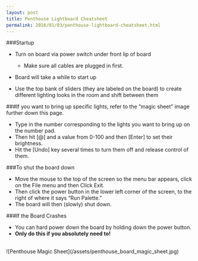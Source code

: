 ```yaml
---
layout: post
title: Penthouse Lightboard Cheatsheet
permalink: 2016/01/03/penthouse-lightboard-cheatsheet.html
---
```


###Startup

* Turn on board via power switch under front lip of board

    * Make sure all cables are plugged in first.
* Board will take a while to start up
* Use the top bank of sliders (they are labeled on the board) to create different lighting looks in the room and shift between them

###If you want to bring up specific lights, refer to the “magic sheet” image further down this page.

* Type in the number corresponding to the lights you want to bring up on the number pad.
* Then hit [@] and a value from 0-100 and then [Enter] to set their brightness.
* Hit the [Undo] key several times to turn them off and release control of them.

###To shut the board down

* Move the mouse to the top of the screen so the menu bar appears, click on the File menu and then Click Exit.
* Then click the power button in the lower left corner of the screen, to the right of where it says “Run Palette.”
* The board will then (slowly) shut down.

###If the Board Crashes

* You can hard power down the board by holding down the power button.
* **Only do this if you absolutely need to!**

<br>
![Penthouse Magic Sheet](/assets/penthouse_board_magic_sheet.jpg)
